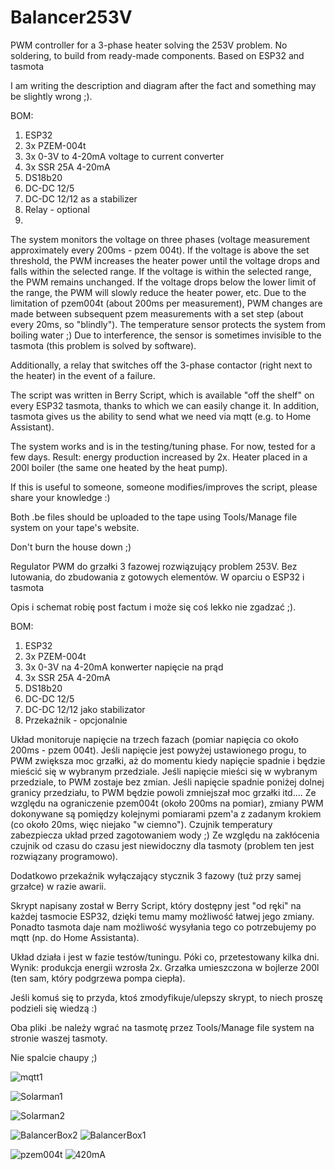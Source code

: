 # Balancer253V

PWM controller for a 3-phase heater solving the 253V problem. No soldering, to build from ready-made components. Based on ESP32 and tasmota

I am writing the description and diagram after the fact and something may be slightly wrong ;).

BOM:

1. ESP32
2. 3x PZEM-004t
3. 3x 0-3V to 4-20mA voltage to current converter
4. 3x SSR 25A 4-20mA
5. DS18b20
6. DC-DC 12/5
7. DC-DC 12/12 as a stabilizer
8. Relay - optional
9. 
The system monitors the voltage on three phases (voltage measurement approximately every 200ms - pzem 004t). If the voltage is above the set threshold, the PWM increases the heater power until the voltage drops and falls within the selected range. If the voltage is within the selected range, the PWM remains unchanged. If the voltage drops below the lower limit of the range, the PWM will slowly reduce the heater power, etc. Due to the limitation of pzem004t (about 200ms per measurement), PWM changes are made between subsequent pzem measurements with a set step (about every 20ms, so "blindly"). The temperature sensor protects the system from boiling water ;) Due to interference, the sensor is sometimes invisible to the tasmota (this problem is solved by software).

Additionally, a relay that switches off the 3-phase contactor (right next to the heater) in the event of a failure.

The script was written in Berry Script, which is available "off the shelf" on every ESP32 tasmota, thanks to which we can easily change it. In addition, tasmota gives us the ability to send what we need via mqtt (e.g. to Home Assistant).

The system works and is in the testing/tuning phase. For now, tested for a few days. Result: energy production increased by 2x. Heater placed in a 200l boiler (the same one heated by the heat pump).

If this is useful to someone, someone modifies/improves the script, please share your knowledge :)

Both .be files should be uploaded to the tape using Tools/Manage file system on your tape's website.

Don't burn the house down ;)



Regulator PWM do grzałki 3 fazowej rozwiązujący problem 253V.
Bez lutowania, do zbudowania z gotowych elementów.
W oparciu o ESP32 i tasmota

Opis i schemat robię post factum i może się coś lekko nie zgadzać ;).


BOM:
1. ESP32
2. 3x PZEM-004t
3. 3x 0-3V na 4-20mA konwerter napięcie na prąd
4. 3x SSR 25A 4-20mA 
5. DS18b20
6. DC-DC 12/5
7. DC-DC 12/12 jako stabilizator
8. Przekaźnik - opcjonalnie

Układ monitoruje napięcie na trzech fazach (pomiar napięcia co około 200ms - pzem 004t).
Jeśli napięcie jest powyżej ustawionego progu, to PWM zwiększa moc grzałki, aż do momentu kiedy napięcie spadnie i będzie mieścić się w wybranym przedziale.
Jeśli napięcie mieści się w wybranym przedziale, to PWM zostaje bez zmian.
Jeśli napięcie spadnie poniżej dolnej granicy przedziału, to PWM będzie powoli zmniejszał moc grzałki itd....
Ze względu na ograniczenie pzem004t (około 200ms na pomiar), zmiany PWM dokonywane są pomiędzy kolejnymi pomiarami pzem'a z zadanym krokiem (co około 20ms, więc niejako "w ciemno").
Czujnik temperatury zabezpiecza układ przed zagotowaniem wody ;)
Ze względu na zakłócenia czujnik od czasu do czasu jest niewidoczny dla tasmoty (problem ten jest rozwiązany programowo).


Dodatkowo przekaźnik wyłączający stycznik 3 fazowy (tuż przy samej grzałce) w razie awarii.

Skrypt napisany został w Berry Script, który dostępny jest "od ręki" na każdej tasmocie ESP32, dzięki temu mamy możliwość łatwej jego zmiany.
Ponadto tasmota daje nam możliwość wysyłania tego co potrzebujemy po mqtt (np. do Home Assistanta).

Układ działa i jest w fazie testów/tuningu. Póki co, przetestowany kilka dni. Wynik: produkcja energii wzrosła 2x.
Grzałka umieszczona w bojlerze 200l (ten sam, który podgrzewa pompa ciepła).

Jeśli komuś się to przyda, ktoś zmodyfikuje/ulepszy skrypt, to niech proszę podzieli się wiedzą :)

Oba pliki .be należy wgrać na tasmotę przez Tools/Manage file system na stronie waszej tasmoty.

Nie spalcie chaupy ;)

![mqtt1](https://github.com/user-attachments/assets/0ad2a44d-125e-4e2e-94c8-ed0e1f2efd60)

   
![Solarman1](https://github.com/user-attachments/assets/3ee0d55f-0dc5-48f3-82a0-fca5075f27a0)

![Solarman2](https://github.com/user-attachments/assets/d086ebe6-192d-44be-9bd1-42ffae936477)


![BalancerBox2](https://github.com/user-attachments/assets/601542f6-aaf7-4eed-9b31-a82738832229)
![BalancerBox1](https://github.com/user-attachments/assets/eeb8b421-fe7e-4373-8c0d-0c67b1647204)

![pzem004t](https://github.com/user-attachments/assets/3bf7131c-a603-4d9c-95f8-cca1d57c64df)
![420mA](https://github.com/user-attachments/assets/c1df33d1-80e0-48d1-b87d-9c2287f28ff0)
